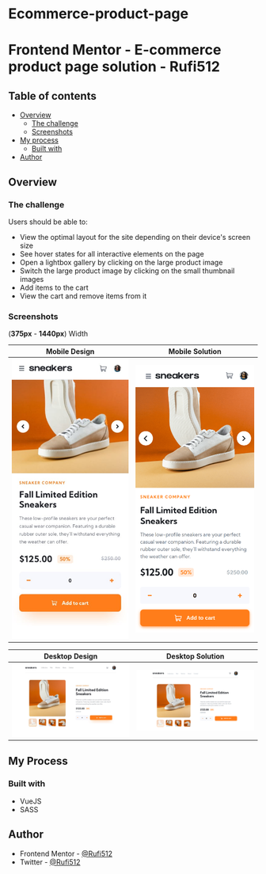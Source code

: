 # Ecommerce-product-page

# Frontend Mentor - E-commerce product page solution - Rufi512

## Table of contents

- [Overview](#overview)
  - [The challenge](#the-challenge)
  - [Screenshots](#screenshots)
- [My process](#my-process)
  - [Built with](#built-with)
- [Author](#author)

## Overview

### The challenge 

Users should be able to:

- View the optimal layout for the site depending on their device's screen size
- See hover states for all interactive elements on the page
- Open a lightbox gallery by clicking on the large product image
- Switch the large product image by clicking on the small thumbnail images
- Add items to the cart
- View the cart and remove items from it

### Screenshots

(**375px** - **1440px**) Width

| Mobile Design | Mobile Solution | 
|--|--|
| <img src="./design/mobile-design.jpg" width="375"/> | <img src="./screenshots/e-commerce-product-page-mobile.png" width="375"/> |

| Desktop Design | Desktop Solution  | 
|--|--|
| ![Desktop](./design/desktop-design.jpg)  | ![Desktop](./screenshots/e-commerce-product-page-desktop.png)  |


## My Process

### Built with

 - VueJS
 - SASS

## Author

- Frontend Mentor - [@Rufi512](https://www.frontendmentor.io/profile/Rufi512)
- Twitter - [@Rufi512](https://twitter.com/rufi512)
